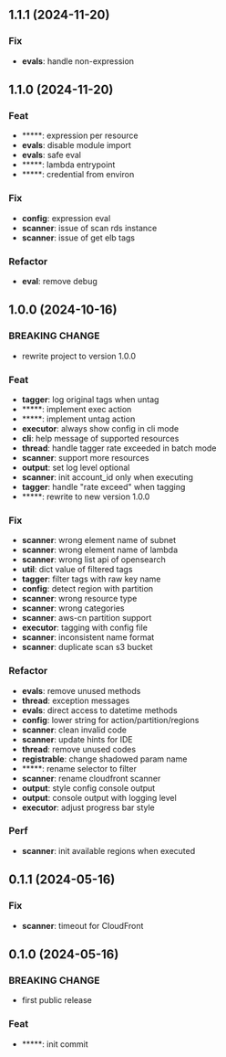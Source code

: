 ## 1.1.1 (2024-11-20)

### Fix

- **evals**: handle non-expression

## 1.1.0 (2024-11-20)

### Feat

- *****: expression per resource
- **evals**: disable module import
- **evals**: safe eval
- *****: lambda entrypoint
- *****: credential from environ

### Fix

- **config**: expression eval
- **scanner**: issue of scan rds instance
- **scanner**: issue of get elb tags

### Refactor

- **eval**: remove debug

## 1.0.0 (2024-10-16)

### BREAKING CHANGE

- rewrite project to version 1.0.0

### Feat

- **tagger**: log original tags when untag
- *****: implement exec action
- *****: implement untag action
- **executor**: always show config in cli mode
- **cli**: help message of supported resources
- **thread**: handle tagger rate exceeded in batch mode
- **scanner**: support more resources
- **output**: set log level optional
- **scanner**: init account_id only when executing
- **tagger**: handle "rate exceed" when tagging
- *****: rewrite to new version 1.0.0

### Fix

- **scanner**: wrong element name of subnet
- **scanner**: wrong element name of lambda
- **scanner**: wrong list api of opensearch
- **util**: dict value of filtered tags
- **tagger**: filter tags with raw key name
- **config**: detect region with partition
- **scanner**: wrong resource type
- **scanner**: wrong categories
- **scanner**: aws-cn partition support
- **executor**: tagging with config file
- **scanner**: inconsistent name format
- **scanner**: duplicate scan s3 bucket

### Refactor

- **evals**: remove unused methods
- **thread**: exception messages
- **evals**: direct access to datetime methods
- **config**: lower string for action/partition/regions
- **scanner**: clean invalid code
- **scanner**: update hints for IDE
- **thread**: remove unused codes
- **registrable**: change shadowed param name
- *****: rename selector to filter
- **scanner**: rename cloudfront scanner
- **output**: style config console output
- **output**: console output with logging level
- **executor**: adjust progress bar style

### Perf

- **scanner**: init available regions when executed

## 0.1.1 (2024-05-16)

### Fix

- **scanner**: timeout for CloudFront

## 0.1.0 (2024-05-16)

### BREAKING CHANGE

- first public release

### Feat

- *****: init commit
